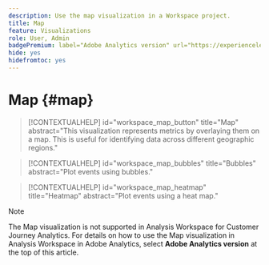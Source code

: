 ```yaml
---
description: Use the map visualization in a Workspace project.
title: Map
feature: Visualizations
role: User, Admin
badgePremium: label="Adobe Analytics version" url="https://experienceleague.adobe.com/en/docs/analytics/analyze/analysis-workspace/visualizations/map-visualization" tooltip="Select to see the Adobe Analytics version of this article."
hide: yes
hidefromtoc: yes
---
```

# Map {#map}

<!-- markdownlint-disable MD034 -->

>[!CONTEXTUALHELP]
>id="workspace_map_button"
>title="Map"
>abstract="This visualization represents metrics by overlaying them on a map. This is useful for identifying data across different geographic regions."

<!-- markdownlint-enable MD034 -->

<!-- markdownlint-disable MD034 -->

>[!CONTEXTUALHELP]
>id="workspace_map_bubbles"
>title="Bubbles"
>abstract="Plot events using bubbles."

<!-- markdownlint-enable MD034 -->

<!-- markdownlint-disable MD034 -->

>[!CONTEXTUALHELP]
>id="workspace_map_heatmap"
>title="Heatmap"
>abstract="Plot events using a heat map."

<!-- markdownlint-enable MD034 -->


>[!NOTE]
>
>The Map visualization is not supported in Analysis Workspace for Customer Journey Analytics. For details on how to use the Map visualization in Analysis Workspace in Adobe Analytics, select **Adobe Analytics version** at the top of this article.
>




